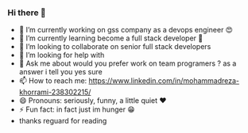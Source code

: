 ### Hi there 👋

- 🔭 I’m currently working on gss company as a devops engineer 😍
- 🌱 I’m currently learning become a full stack developer 🤩
- 👯 I’m looking to collaborate on senior full stack developers
- 🤔 I’m looking for help with
- 💬 Ask me about would you prefer work on team programers ? as a answer i tell you yes sure
- 📫 How to reach me: https://www.linkedin.com/in/mohammadreza-khorrami-238302215/
- 😄 Pronouns: seriously, funny, a little quiet ❤
- ⚡ Fun fact: in fact just im hunger 😁
- thanks reguard for reading 

